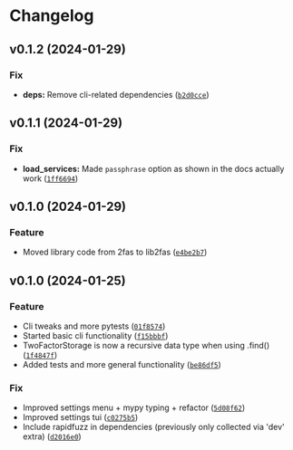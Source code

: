 # Changelog

<!--next-version-placeholder-->

## v0.1.2 (2024-01-29)

### Fix

* **deps:** Remove cli-related dependencies ([`b2d0cce`](https://github.com/robinvandernoord/lib2fas-python/commit/b2d0cce1b0fc7eb347d5391a33d8bef07ebd5611))

## v0.1.1 (2024-01-29)

### Fix

* **load_services:** Made `passphrase` option as shown in the docs actually work ([`1ff6694`](https://github.com/robinvandernoord/lib2fas-python/commit/1ff6694e0e287768b5a8aad57e8b86993d65864c))

## v0.1.0 (2024-01-29)

### Feature

* Moved library code from 2fas to lib2fas ([`e4be2b7`](https://github.com/robinvandernoord/lib2fas-python/commit/e4be2b7303e92db4aad60fc51022dfaea96ad3ca))

## v0.1.0 (2024-01-25)

### Feature

* Cli tweaks and more pytests ([`01f8574`](https://github.com/robinvandernoord/2fas-python/commit/01f8574e527a60025e4e7b7bf0416a4e344fde2e))
* Started basic cli functionality ([`f15bbbf`](https://github.com/robinvandernoord/2fas-python/commit/f15bbbfe1d4e79ba644775dd1e4eb638e394dc81))
* TwoFactorStorage is now a recursive data type when using .find() ([`1f4847f`](https://github.com/robinvandernoord/2fas-python/commit/1f4847fa07eecd9c85623e5cb799a34ab3a8714d))
* Added tests and more general functionality ([`be86df5`](https://github.com/robinvandernoord/2fas-python/commit/be86df54cc4616541c6e636e882a1fa444af9d3a))

### Fix

* Improved settings menu + mypy typing + refactor ([`5d08f62`](https://github.com/robinvandernoord/2fas-python/commit/5d08f62daba7873e84766562c07370fa22018868))
* Improved settings tui ([`c0275b5`](https://github.com/robinvandernoord/2fas-python/commit/c0275b5d5e1b77fba77f65f3efdb5d117d9f5715))
* Include rapidfuzz in dependencies (previously only collected via 'dev' extra) ([`d2016e0`](https://github.com/robinvandernoord/2fas-python/commit/d2016e033ff00392032492525a3c4eb14a4432b3))

